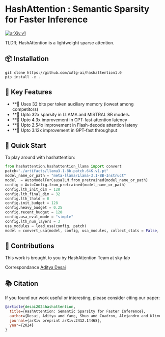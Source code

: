 # HashAttention : Semantic Sparsity for Faster Inference

[![arXiv.v1](https://img.shields.io/badge/arxiv.v1-2412.14468-B31B1B.svg)](https://arxiv.org/abs/2412.14468)

TLDR; HashAttention is a lightweight sparse attention.

## 📦 Installation


```
git clone https://github.com/xAlg-ai/hashattention1.0
pip install -e .
```

## 🔧 Key Features

- **🧠 Uses 32 bits per token auxiliary memory (lowest among competitors)
- **🧠 Upto 32x sparsity in LLAMA and MISTRAL 8B models.
- **🧠 Upto 4.3x improvement in GPT-fast attention latency
- **🧠 Upto 2.54x improvement in Flash-decode attention lateny
- **🧠 Upto 3.12x improvement in GPT-fast throughput



## 🚀 Quick Start

To play around with hashattention:

```python
from hashattention.hashattention_llama import convert
patch="./artifacts/llama3.1-8b-patch.64K.v1.pt"
model_name_or_path = "meta-llama/Llama-3.1-8B-Instruct"
model  = AutoModelForCausalLM.from_pretrained(model_name_or_path)
config = AutoConfig.from_pretrained(model_name_or_path)
config.lth_init_dim = 128
config.lth_final_dim = 32
config.lth_thold = 0
config.init_budget = 128
config.heavy_budget = 0.25
config.recent_budget = 128
config.usa_eval_mode = "simple"
config.lth_num_layers = 3
usa_modules = load_usa(config, patch)
model = convert_usa(model, config, usa_modules, collect_stats = False, train_usa=False)
```


## 🧠 Contributions

This work is brought to you by HashAttention Team at sky-lab

Correspondance [Aditya Desai](https://apd10.github.io/)

## 📚 Citation

If you found our work useful or interesting, please consider citing our paper:

```bibtex
@article{desai2024hashattention,
  title={HashAttention: Semantic Sparsity for Faster Inference},
  author={Desai, Aditya and Yang, Shuo and Cuadron, Alejandro and Klimovic, Ana and Zaharia, Matei and Gonzalez, Joseph E and Stoica, Ion},
  journal={arXiv preprint arXiv:2412.14468},
  year={2024}
}
```

